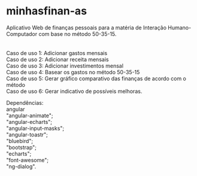 # minhasfinan-as 
Aplicativo Web de finanças pessoais para a matéria de Interação Humano-Computador com base no método 50-35-15.
</br></br></br>
Caso de uso 1: Adicionar gastos mensais </br>
Caso de uso 2: Adicionar receita mensais </br>
Caso de uso 3: Adicionar investimentos mensal </br>
Caso de uso 4: Basear os gastos no método 50-35-15 </br>
Caso de uso 5: Gerar gráfico comparativo das finanças de acordo com o método </br> 
Caso de uso 6: Gerar indicativo de possíveis melhoras.</br>

Dependências: </br>
angular </br>
    "angular-animate"; </br>
    "angular-echarts"; </br>
    "angular-input-masks"; </br>
    "angular-toastr";</br>
    "bluebird";</br>
    "bootstrap";</br> 
    "echarts"; </br>
    "font-awesome"; </br>
    "ng-dialog". </br>
